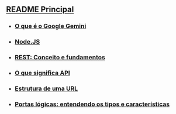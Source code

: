 


## [README Principal](../README.md)

- ### [O que é o Google Gemini](google-gemini.md)

- ### [Node.JS](node.md)

- ### [REST: Conceito e fundamentos](rest.md)

- ### [O que significa API](api.md)

- ### [Estrutura de uma URL](estrutura-URL.md)

- ### [Portas lógicas: entendendo os tipos e características](portas.md)


